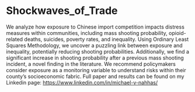 # Shockwaves_of_Trade
We analyze how exposure to Chinese import competition impacts distress measures within 
communities, including mass shooting probability, opioid-related deaths, suicides, poverty 
rates, and inequality. Using Ordinary Least Squares Methodology, we uncover a puzzling 
link between exposure and inequality, potentially reducing shooting probabilities. 
Additionally, we find a significant increase in shooting probability after a previous mass 
shooting incident, a novel finding in the literature. We recommend policymakers consider 
exposure as a monitoring variable to understand risks within their county’s socioeconomic 
fabric. Full paper and results can be found on my Linkedin page: https://www.linkedin.com/in/michael-v-nahhas/
